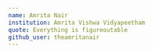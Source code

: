 ```yaml
---
name: Amrita Nair
institution: Amrita Vishwa Vidyapeetham
quote: Everything is figureoutable
github_user: theamritanair
---
```

